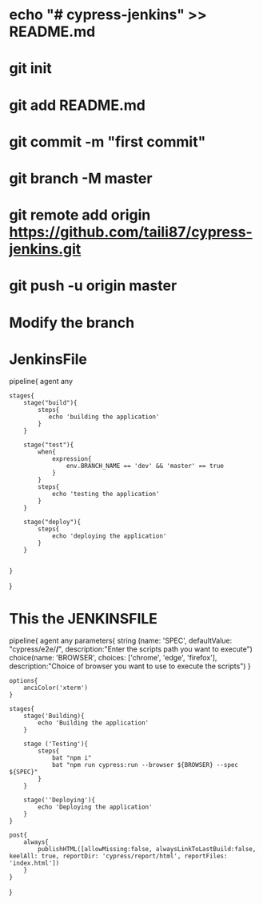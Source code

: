 # echo "# cypress-jenkins" >> README.md
# git init
# git add README.md
# git commit -m "first commit"
# git branch -M master
# git remote add origin https://github.com/taili87/cypress-jenkins.git
# git push -u origin master
# Modify the branch

# JenkinsFile


pipeline{
    agent any 

    stages{
        stage("build"){
            steps{
               echo 'building the application'
            }
        }

        stage("test"){
            when{
                expression{
                    env.BRANCH_NAME == 'dev' && 'master' == true 
                }
            }
            steps{
                echo 'testing the application'
            }
        }

        stage("deploy"){
            steps{
                echo 'deploying the application'
            }
        }

        
    }
}

# This the JENKINSFILE 

pipeline{
    agent any 
    parameters{
        string (name: 'SPEC', defaultValue: "cypress/e2e/**/**", description:"Enter the scripts path you want to execute")
        choice(name: 'BROWSER', choices: ['chrome', 'edge', 'firefox'], description:"Choice of browser you want to use to execute the scripts")
    }

    options{
        anciColor('xterm')
    }

    stages{
        stage('Building){
            echo 'Building the application'
        }

        stage ('Testing'){
            steps{
                bat "npm i"
                bat "npm run cypress:run --browser ${BROWSER} --spec ${SPEC}"
            }
        }

        stage(''Deploying'){
            echo 'Deploying the application'
        }
    }

    post{
        always{
            publishHTML([allowMissing:false, alwaysLinkToLastBuild:false, keelAll: true, reportDir: 'cypress/report/html', reportFiles: 'index.html'])
        }
    }
}
